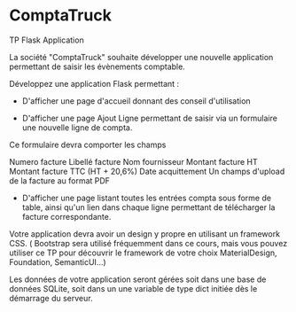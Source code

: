 # ComptaTruck
TP Flask Application


La société "ComptaTruck" souhaite développer une nouvelle application permettant de saisir les évènements comptable.



Développez une application Flask permettant :

- D'afficher une page d'accueil donnant des conseil d'utilisation

- D'afficher une page Ajout Ligne permettant de saisir via un formulaire une nouvelle ligne de compta. 

Ce formulaire devra comporter les champs

Numero facture
Libellé facture
Nom fournisseur
Montant facture HT
Montant facture TTC (HT + 20,6%)
Date acquittement
Un champs d'upload de la facture au format PDF
- D'afficher une page listant toutes les entrées compta sous forme de table, ainsi qu'un lien dans chaque ligne permettant de télécharger la facture correspondante.



Votre application devra avoir un design y propre en utilisant un framework CSS. ( Bootstrap sera utilisé fréquemment dans ce cours, mais vous pouvez utiliser ce TP pour découvrir le framework de votre choix MaterialDesign, Foundation, SemanticUI...)

Les données de votre application seront gérées soit dans une base de données SQLite, soit dans un une variable de type dict initiée dès le démarrage du serveur.

